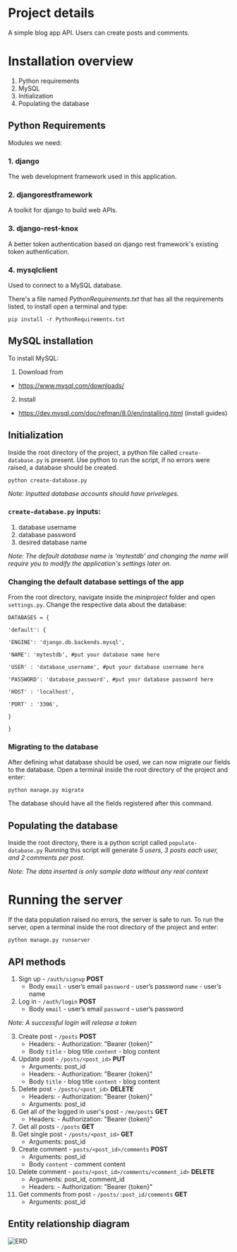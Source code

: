 # Project details
A simple blog app API. Users can create posts and comments.

# Installation overview

 1. Python requirements
 2. MySQL
 3. Initialization
 4. Populating the database

## Python Requirements
Modules we need:

### 1. django
   The web development framework used in this application.

 ### 2. djangorestframework
  A toolkit for django to build web APIs.

 ### 3. django-rest-knox
 A better token authentication based on django rest framework's existing token authentication.
 ### 4. mysqlclient
Used to connect to a MySQL database.
	
There's a file named *PythonRequirements.txt* that has all the requirements listed, to install open a terminal and type:
	
    pip install -r PythonRequirements.txt
  
## MySQL installation
To install MySQL:
1. Download from
  - https://www.mysql.com/downloads/
2. Install
-  https://dev.mysql.com/doc/refman/8.0/en/installing.html  (install guides)


## Initialization
Inside the root directory of the project, a python file called `create-database.py` is present. 
Use python to run the script, if no errors were raised, a database should be created.

    python create-database.py

*Note: Inputted database accounts should have priveleges.*
### `create-database.py` inputs:
1. database username
2. database password
3. desired database name

*Note: The default database name is 'mytestdb' and changing the name will require you to modify the application's settings later on.*
### Changing the default database settings of the app
From the root directory, navigate inside the *miniproject* folder and open `settings.py`.
Change the respective data about the database:

    DATABASES = {

	'default': {

	'ENGINE': 'django.db.backends.mysql',

	'NAME': 'mytestdb', #put your database name here

	'USER' : 'database_username', #put your database username here

	'PASSWORD': 'database_password', #put your database password here

	'HOST' : 'localhost',

	'PORT' : '3306',

	}

	}
    
### Migrating to the database
After defining what database should be used, we can now migrate our fields to the database.
Open a terminal inside the root directory of the project and enter:

    python manage.py migrate
The database should have all the fields registered after this command.
## Populating the database
Inside the root directory, there is a python script called `populate-database.py`
Running this script will generate *5 users, 3 posts each user, and  2 comments per post*.

*Note: The data inserted is only sample data without any real context*

# Running the server
If the data population raised no errors, the server is safe to run.
To run the server, open a terminal inside the root directory of the project and enter:

    python manage.py runserver
## API methods

 1. Sign up - `/auth/signup` **POST**
	 - Body
   `email`  - user’s email
  `password`  - user’s password
  `name`  - user’s name
 2. Log in - `/auth/login`  **POST**
	 - Body
	 `email`  - user’s email
	  `password`  - user’s password
	  
*Note: A successful login will release a token*
	
 3. Create post - `/posts` **POST**
	- Headers: - Authorization: "Bearer {token}"
	- Body
	 `title`  - blog title
	 `content`  - blog content
 4. Update post - `/posts/<post_id>` **PUT**
	 - Arguments: post_id
	 - Headers: - Authorization: "Bearer {token}"
	 - Body
	 `title`  - blog title
	 `content`  - blog content
 5. Delete post - `/posts/<post_id>` **DELETE**
	  - Headers: - Authorization: "Bearer {token}"
	  - Arguments: post_id
 7. Get all of the logged in user's post - `/me/posts` **GET**
	 - Headers: - Authorization: "Bearer {token}"
 8. Get all posts - `/posts` **GET**
 9. Get single post - `/posts/<post_id>` **GET**
	 - Arguments: post_id
 10. Create comment - `posts/<post_id>/comments` **POST**
	 - Arguments: post_id
	  - Body
	 `content`  - comment content
 11. Delete comment - `posts/<post_id>/comments/<comment_id>` **DELETE**
	 - Arguments: post_id, comment_id
	 - Headers: - Authorization: "Bearer {token}"
 12. Get comments from post - `/posts/:post_id/comments` **GET**
	  - Arguments: post_id

## Entity relationship diagram
![ERD](https://user-images.githubusercontent.com/37333940/173130628-6384bebb-d765-49f1-8f88-34dc78132389.png)
